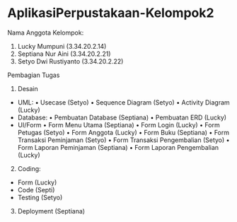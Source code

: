 # AplikasiPerpustakaan-Kelompok2
Nama Anggota Kelompok:
1. Lucky Mumpuni (3.34.20.2.14)
2. Septiana Nur Aini (3.34.20.2.21)
3. Setyo Dwi Rustiyanto (3.34.20.2.22)

Pembagian Tugas
1.	Desain
-	UML:
•	Usecase (Setyo)
•	Sequence Diagram (Setyo)
•	Activity Diagram (Lucky)
-	Database:
•	Pembuatan Database (Septiana)
•	Pembuatan ERD (Lucky)
-	UI/Form 
•	Form Menu Utama (Septiana)
•	Form Login (Lucky)
•	Form Petugas (Setyo)
•	Form Anggota (Lucky)
•	Form Buku (Septiana)
•	Form Transaksi Peminjaman (Setyo)
•	Form Transaksi Pengembalian (Setyo)
•	Form Laporan Peminjaman (Septiana)
•	Form Laporan Pengembalian (Lucky)

2.	Coding:
-	Form (Lucky)
-	Code (Septi)
-	Testing (Setyo)

3.	Deployment (Septiana)
